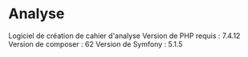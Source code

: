 # Analyse
Logiciel de création de cahier d'analyse
Version de PHP requis : 7.4.12
Version de composer : 62
Version de Symfony : 5.1.5
